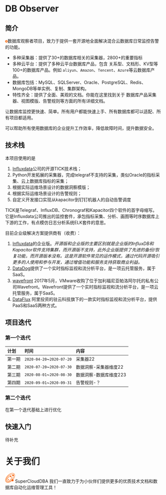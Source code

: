 # DB Observer

## 简介

<img src="pic/observer32.png" style="zoom:25%;" />数据库观察者项目，致力于提供一套开源地全面解决混合云数据库日常监控告警的功能。

* 多种采集器：提供了30+的数据库相关的采集器，2800+的重要指标
* 多种云平台：提供了多种云平台数据库产品，包含 关系型、文档形、KV型等100+的数据库产品。例如 `aliyun`、`Amazon`、`Tencent`、`Azure`等云数据库产品。
* 数据库包括：MySQL、SQLServer、Oracle、PostgreSQL、Redis、MongoDB等单实例、复制、集群架构。
* 特性齐全：提供了全面、美观的文档。你能在这里找到关于 数据库产品采集器、视图模版、告警规则等方面的所有详细文档。

让数据库监控更快速、简单。所有用户都能快速上手、所有数据库都可以适配、所有项目都适用。

可以帮助所有使用数据库的企业提升工作效率，降低故障时间，提升数据安全。


## 技术栈

本项目使用的是
1. [Influxdata](https://www.influxdata.com/)公司的开源TICK技术栈；
2. Python开发拓展的采集器，完成telegraf不支持的采集，类似Oracle的指标采集、云上数据库指标的采集；
3. 根据实际运维场景设计的数据洞察模版；
4. 根据实际运维场景设计的告警规则；
5. 自定义开发接口实现从kapacitor到钉钉机器人的自动告警调度


TICK是Telegraf、InfluxDB、Chronograf和Kapacitor四个软件的首字母缩写。它是Influxdata公司推出的监控套件，承包指标采集、分析、画图等时序数据库上下游的工作，有点模仿日志分析系统ELK套件的意思。

目前企业级解决方案提供商有（收费）：

1. [Influxdata](https://www.influxdata.com/)的企业版。*开源版和企业版的主要区别就是企业版的InfluxDB和Kapacitor软件支持集群，而开源版不支持，此外企业版提供了先进的备份/恢复功能，而开源版本没有。这是开源软件常见的运作模式，通过代码开源吸引更多的人使用和参与开发，通过增值功能和服务支持获取商业利益。*
2. [DataDog](https://www.datadoghq.com/)提供了一个实时指标监视和流分析平台，是一项云托管服务，属于SaaS。
3. [wavefront](https://www.wavefront.com/) 2017年5月，VMware收购了位于加利福尼亚帕洛阿尔托的私有公司Wavefront。Wavefront提供了一个实时指标监视和流分析平台，是一项云托管服务，属于SaaS。
4. [DataFlux](https://www.dataflux.cn/) 阿里投资的驻云科技旗下的一款实时指标监视和流分析平台，提供PaaS和SaaS两种方式。

## 项目迭代

### 第一个迭代

|计划|时间|内容|
|:--|:--|:--|
|第一期|`2020-04-20`~`2020-07-20`|采集器22|
|第二期|`2020-07-20`~`2020-07-30`|数据洞察-采集器维度22|
|第三期|`2020-08-01`~`2020-08-30`|数据洞察-数据库维度223|
|第四期|`2020-09-01`~`2020-09-31`|告警规则-？|

### 第二个迭代

在第一个迭代基础上进行优化

## 快速入门

待补充

# 关于我们

<img src="pic/solar.png" style="zoom:25%;" />SuperCloudDBA 我们一直致力于为小伙伴们提供更多的优质技术文档和数据库自动化运维管理工具！
